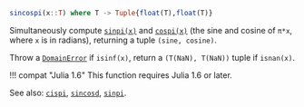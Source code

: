 ```julia
sincospi(x::T) where T -> Tuple{float(T),float(T)}
```

Simultaneously compute [`sinpi(x)`](@ref) and [`cospi(x)`](@ref) (the sine and cosine of `π*x`, where `x` is in radians), returning a tuple `(sine, cosine)`.

Throw a [`DomainError`](@ref) if `isinf(x)`, return a `(T(NaN), T(NaN))` tuple if `isnan(x)`.

!!! compat "Julia 1.6"
    This function requires Julia 1.6 or later.


See also: [`cispi`](@ref), [`sincosd`](@ref), [`sinpi`](@ref).
